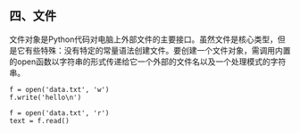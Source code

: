 ## 四、文件

文件对象是Python代码对电脑上外部文件的主要接口。虽然文件是核心类型，但是它有些特殊：没有特定的常量语法创建文件。要创建一个文件对象，需调用内置的open函数以字符串的形式传递给它一个外部的文件名以及一个处理模式的字符串。

```
f = open('data.txt', 'w')
f.write('hello\n')

f = open('data.txt', 'r')
text = f.read()
```

